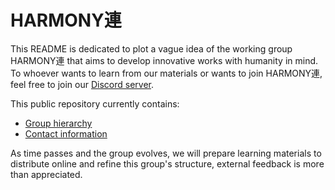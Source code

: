# HARMONY連

This README is dedicated to plot a vague idea of the working group HARMONY連 that aims to develop innovative works with humanity in mind.  
To whoever wants to learn from our materials or wants to join HARMONY連, feel free to join our [Discord server](https://discord.gg/t68awbBYQM).  

This public repository currently contains:
- [Group hierarchy](hierarchy.md)
- [Contact information](contact.md)

As time passes and the group evolves, we will prepare learning materials to distribute online and refine this group's structure, external feedback is more than appreciated.  
